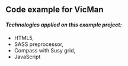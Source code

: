 ## Code example for VicMan

#### *Technologies applied on this example project:*
* HTML5,
* SASS preprocessor,
* Compass with Susy grid,
* JavaScript
